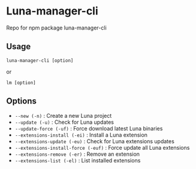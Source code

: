 # Luna-manager-cli
Repo for npm package luna-manager-cli

## Usage
```luna-manager-cli [option]```

or

```lm [option]```

## Options

- ```--new (-n)``` : Create a new Luna project
- ```--update (-u)``` : Check for Luna updates
- ```--update-force (-uf)``` : Force download latest Luna binaries
- ```--extensions-install (-ei)``` : Install a Luna extension
- ```--extensions-update (-eu)``` : Check for Luna extensions updates
- ```--extensions-install-force (-euf)``` : Force update all Luna extensions
- ```--extensions-remove (-er)``` : Remove an extension
- ```--extensions-list (-el)``` : List installed extensions
